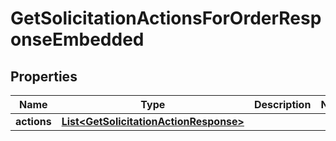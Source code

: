 # GetSolicitationActionsForOrderResponseEmbedded

## Properties
Name | Type | Description | Notes
------------ | ------------- | ------------- | -------------
**actions** | [**List&lt;GetSolicitationActionResponse&gt;**](GetSolicitationActionResponse.md) |  | 
